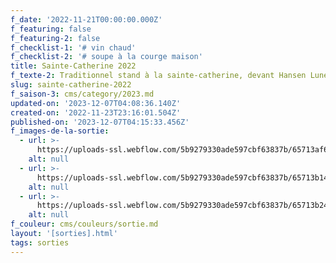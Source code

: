 ```yaml
---
f_date: '2022-11-21T00:00:00.000Z'
f_featuring: false
f_featuring-2: false
f_checklist-1: '# vin chaud'
f_checklist-2: '# soupe à la courge maison'
title: Sainte-Catherine 2022
f_texte-2: Traditionnel stand à la sainte-catherine, devant Hansen Lunetterie Junior
slug: sainte-catherine-2022
f_saison-3: cms/category/2023.md
updated-on: '2023-12-07T04:08:36.140Z'
created-on: '2022-11-23T23:16:01.504Z'
published-on: '2023-12-07T04:15:33.456Z'
f_images-de-la-sortie:
  - url: >-
      https://uploads-ssl.webflow.com/5b9279330ade597cbf63837b/65713af66e1746cadf38648e_63970ae60ea2713ccf506c14_SCS%20-%2020221210%20-%2001.jpg
    alt: null
  - url: >-
      https://uploads-ssl.webflow.com/5b9279330ade597cbf63837b/65713b14a28e5aea81f2244b_63970aea7bc08e25ca06b9c4_SCS%20-%2020221210%20-%2002.jpg
    alt: null
  - url: >-
      https://uploads-ssl.webflow.com/5b9279330ade597cbf63837b/65713b24b0f8f137ea723dd8_63970aeed764a350b2abeca4_SCS%20-%2020221210%20-%2003.jpg
    alt: null
f_couleur: cms/couleurs/sortie.md
layout: '[sorties].html'
tags: sorties
---
```




